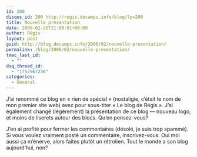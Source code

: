 ```yaml
---
id: 200
disqus_id: 200 http://regis.decamps.info/blog/?p=200
title: Nouvelle présentation
date: 2006-02-26T21:09:01+00:00
author: Régis
layout: post
guid: http://blog.decamps.info/2006/02/nouvelle-presentation/
permalink: /blog/2006/02/nouvelle-presentation/
tmac_last_id:
  - ""
dsq_thread_id:
  - "1752567236"
categories:
  - Général
---
```

J’ai renommé ce blog en « rien de spécial » (nostaligie, c’était le nom de mon premier site web) avec pour sous-titer « Le blog de Régis ». J’ai également changé (légèrement) la présentation de ce blog &#8212; nouveau logo, et moins de liserets autour des blocs. Qu’en pensez-vous?

J’en ai profité pour fermer les commentaires (désolé, je suis trop spammé). Si vous voulez vraiment posté un commentaire, inscrivez-vous. Oui moi aussi ça m’énerve, alors faites plutôt un rétrolien. Tout le monde a son blog aujourd’hui, non?
